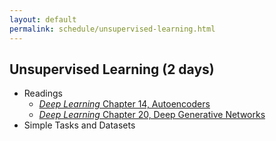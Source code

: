 ```yaml
---
layout: default
permalink: schedule/unsupervised-learning.html
---
```


## Unsupervised Learning (2 days)
* Readings
    * [_Deep Learning_ Chapter 14, Autoencoders](http://www.deeplearningbook.org/contents/autoencoders.html)
    * [_Deep Learning_ Chapter 20, Deep Generative Networks](http://www.deeplearningbook.org/contents/generative_models.html)
* Simple Tasks and Datasets
